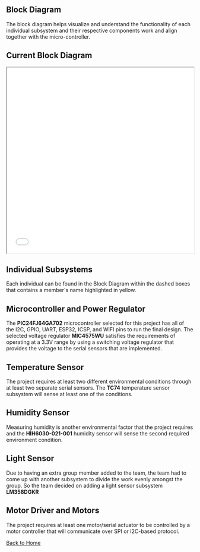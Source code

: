 **Block Diagram**
-
The block diagram helps visualize and understand the functionality of each individual subsystem and their respective components work and align together with the micro-controller.

**Current Block Diagram**
-

<iframe src="vertopal_53e86d8e1b304e0fba1b8ab00a47e725/media/blockdiagram.pdf" width="100%" height="500px"></iframe>

**Individual Subsystems**
-
Each individual can be found in the Block Diagram within the dashed boxes that contains a member's name highlighted in yellow.

**Microcontroller and Power Regulator**
-
The **PIC24FJ64GA702** microcontroller selected for this project has all of the I2C, GPIO, UART, ESP32, ICSP, and WIFI pins to run the final design. The selected voltage regulator **MIC4575WU** satisfies the requirements of operating at a 3.3V range by using a switching voltage regulator that provides the voltage to the serial sensors that are implemented.

**Temperature Sensor**
-
The project requires at least two different environmental conditions through at least two separate serial sensors. The **TC74** temperature sensor subsystem will sense at least one of the conditions.

**Humidity Sensor**
-
Measuring humidity is another environmental factor that the project requires and the **HIH6030-021-001** humidity sensor will sense the second required environment condition.

**Light Sensor**
-
Due to having an extra group member added to the team, the team had to come up with another subsystem to divide the work evenly amongst the group. So the team decided on adding a light sensor subsystem **LM358DGKR**

**Motor Driver and Motors**
-
The project requires at least one motor/serial actuator to be controlled by a motor controller that will communicate over SPI or I2C-based protocol.

[Back to Home](index)
